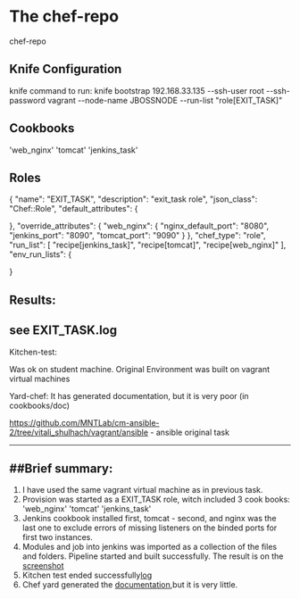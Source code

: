The chef-repo
===============
chef-repo

Knife Configuration
-------------------
knife command to run:
knife bootstrap 192.168.33.135 --ssh-user root --ssh-password vagrant --node-name JBOSSNODE --run-list "role[EXIT_TASK]"

Cookbooks
---------
'web_nginx'
'tomcat'
'jenkins_task'

Roles
-----
{
  "name": "EXIT_TASK",
  "description": "exit_task role",
  "json_class": "Chef::Role",
  "default_attributes": {

  },
  "override_attributes": {
    "web_nginx": {
      "nginx_default_port": "8080",
      "jenkins_port": "8090",
      "tomcat_port": "9090"
    }
  },
  "chef_type": "role",
  "run_list": [
    "recipe[jenkins_task]",
    "recipe[tomcat]",
    "recipe[web_nginx]"
  ],
  "env_run_lists": {

  }

Results:
------
see EXIT_TASK.log
------

Kitchen-test:

Was ok on student machine.
Original Environment was built on vagrant virtual machines

Yard-chef:
It has generated documentation, but it is very poor (in cookbooks/doc)


https://github.com/MNTLab/cm-ansible-2/tree/vitali_shulhach/vagrant/ansible - ansible original task

------
##Brief summary:
------
1. I have used the same vagrant virtual machine as in previous task.
2. Provision was started as a EXIT_TASK role, witch included 3 cook books: 
'web_nginx'
'tomcat'
'jenkins_task'
3. Jenkins cookbook installed first, tomcat - second, and nginx was the last one to exclude errors of missing listeners on the binded ports for first two instances.
4. Modules and job into jenkins was imported as a collection of the files and folders. Pipeline started and built successfully.
The result is on the [screenshot]( application_success.png )
5. Kitchen test ended successfully[log]( /.kitchen/logs/default-centos-6.log )
6. Chef yard generated the [documentation](/doc),but it is very little. 

